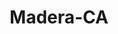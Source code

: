 ---
title: Madera-CA
slug: madera-ca
f_state:
- cms/state/california.md
f_locations:
- cms/payday-loan/advance-america-1336.md
- cms/payday-loan/cash-n-dash-7990.md
- cms/payday-loan/cash-n-dash-7995.md
- cms/payday-loan/cash-plus-8210.md
- cms/payday-loan/check-into-cash-11581.md
- cms/payday-loan/check-into-cash-of-california-13250.md
- cms/payday-loan/loan-mart-money-mart-20447.md
- cms/payday-loan/loan-mart-money-mart-20456.md
- cms/payday-loan/money-mart-21383.md
- cms/payday-loan/money-mart-21404.md
- cms/payday-loan/moneycenter-inc-21835.md
- cms/payday-loan/payday-services-plus-24081.md
updated-on: '2024-05-30T13:41:28.615Z'
created-on: '2024-05-30T13:41:28.615Z'
published-on: '2024-05-30T13:54:32.469Z'
f_city: Madera
layout: '[city].html'
tags: city
---